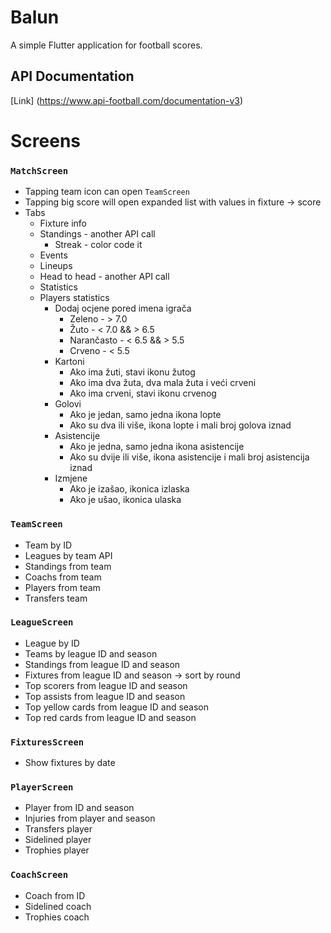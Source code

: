 # Balun

A simple Flutter application for football scores.

## API Documentation
[Link] (https://www.api-football.com/documentation-v3)

# Screens

### `MatchScreen`

* Tapping team icon can open `TeamScreen`
* Tapping big score will open expanded list with values in fixture -> score
* Tabs
    * Fixture info
    * Standings - another API call
        * Streak - color code it
    * Events
    * Lineups
    * Head to head - another API call
    * Statistics
    * Players statistics
        * Dodaj ocjene pored imena igrača
            * Zeleno - > 7.0
            * Žuto - < 7.0 && > 6.5
            * Narančasto - < 6.5 && > 5.5
            * Crveno - < 5.5
        * Kartoni
            * Ako ima žuti, stavi ikonu žutog
            * Ako ima dva žuta, dva mala žuta i veći crveni
            * Ako ima crveni, stavi ikonu crvenog
        * Golovi
            * Ako je jedan, samo jedna ikona lopte
            * Ako su dva ili više, ikona lopte i mali broj golova iznad
        * Asistencije
            * Ako je jedna, samo jedna ikona asistencije
            * Ako su dvije ili više, ikona asistencije i mali broj asistencija iznad
        * Izmjene
            * Ako je izašao, ikonica izlaska
            * Ako je ušao, ikonica ulaska


### `TeamScreen`

* Team by ID
* Leagues by team API
* Standings from team
* Coachs from team
* Players from team
* Transfers team

### `LeagueScreen`

* League by ID
* Teams by league ID and season
* Standings from league ID and season
* Fixtures from league ID and season -> sort by round
* Top scorers from league ID and season
* Top assists from league ID and season
* Top yellow cards from league ID and season
* Top red cards from league ID and season

### `FixturesScreen`

* Show fixtures by date

### `PlayerScreen`

* Player from ID and season
* Injuries from player and season
* Transfers player
* Sidelined player
* Trophies player

### `CoachScreen`

* Coach from ID
* Sidelined coach
* Trophies coach
